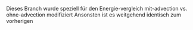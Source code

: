 Dieses Branch wurde speziell für den Energie-vergleich mit-advection vs. ohne-advection modifiziert
Ansonsten ist es weitgehend identisch zum vorherigen
